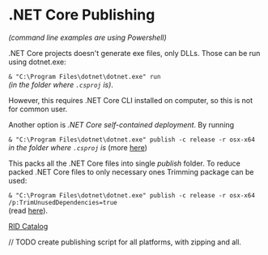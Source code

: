 ﻿# .NET Core Publishing

*(command line examples are using Powershell)*

.NET Core projects doesn't generate exe files, only DLLs. Those can be run using dotnet.exe:

`& "C:\Program Files\dotnet\dotnet.exe" run`    
*(in the folder where `.csproj` is)*.

However, this requires .NET Core CLI installed on computer, so this is not for common user.

Another option is *.NET Core self-contained deployment*. By running 

`& "C:\Program Files\dotnet\dotnet.exe" publish -c release -r osx-x64`  
*in the folder where `.csproj` is* (more [here](http://ttu.github.io/dotnet-core-self-contained-deployments/))

This packs all the .NET Core files into single *publish* folder. To reduce packed .NET Core files to only necessary ones Trimming package can be used:

`& "C:\Program Files\dotnet\dotnet.exe" publish -c release -r osx-x64 /p:TrimUnusedDependencies=true`  
(read [here](https://ianqvist.blogspot.com/2018/01/reducing-size-of-self-contained-net.html)).

[RID Catalog](https://docs.microsoft.com/en-us/dotnet/core/rid-catalog)


// TODO create publishing script for all platforms, with zipping and all.